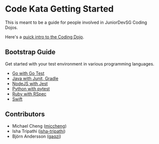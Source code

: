 # Code Kata Getting Started

This is meant to be a guide for people involved in JuniorDevSG Coding Dojos.

Here's a [quick intro to the Coding Dojo](https://speakerdeck.com/miccheng/juniordevsg-intro-to-coding-dojo).

## Bootstrap Guide

Get started with your test environment in various programming languages.

- [Go with Go Test](./golang_gotest.md)
- [Java with Junit, Gradle](./java_junit.md)
- [NodeJS with Jest](./nodejs_jest.md)
- [Python with pytest](./python_pytest.md)
- [Ruby with RSpec](./ruby_rspec.md)
- [Swift](./swift.md)

## Contributors

- Michael Cheng ([miccheng](https://github.com/miccheng))
- Isha Tripathi ([isha-tripathi](https://github.com/isha-tripathi))
- Björn Andersson ([gaqzi](https://github.com/gaqzi))
